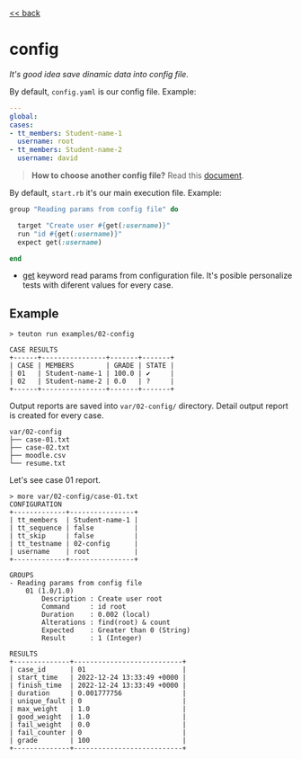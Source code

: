 [<< back](README.md)

# config

_It's good idea save dinamic data into config file._

By default, `config.yaml` is our config file. Example:

```yaml
---
global:
cases:
- tt_members: Student-name-1
  username: root
- tt_members: Student-name-2
  username: david
```

> **How to choose another config file?** Read this [document](../commands/example_run.md#3-choosing-config-file).

By default, `start.rb` it's our main execution file. Example:

```ruby
group "Reading params from config file" do

  target "Create user #{get(:username)}"
  run "id #{get(:username)}"
  expect get(:username)

end
```

* [get](../dsl/get.md) keyword read params from configuration file. It's posible personalize tests with diferent values for every case.

## Example

```console
> teuton run examples/02-config

CASE RESULTS
+------+----------------+-------+-------+
| CASE | MEMBERS        | GRADE | STATE |
| 01   | Student-name-1 | 100.0 | ✔     |
| 02   | Student-name-2 | 0.0   | ?     |
+------+----------------+-------+-------+
```

Output reports are saved into `var/02-config/` directory. Detail output report is created for every case.

```
var/02-config
├── case-01.txt
├── case-02.txt
├── moodle.csv
└── resume.txt
```

Let's see case 01 report.

```
> more var/02-config/case-01.txt
CONFIGURATION
+-------------+----------------+
| tt_members  | Student-name-1 |
| tt_sequence | false          |
| tt_skip     | false          |
| tt_testname | 02-config      |
| username    | root           |
+-------------+----------------+

GROUPS
- Reading params from config file
    01 (1.0/1.0)
        Description : Create user root
        Command     : id root
        Duration    : 0.002 (local)
        Alterations : find(root) & count
        Expected    : Greater than 0 (String)
        Result      : 1 (Integer)

RESULTS
+--------------+---------------------------+
| case_id      | 01                        |
| start_time   | 2022-12-24 13:33:49 +0000 |
| finish_time  | 2022-12-24 13:33:49 +0000 |
| duration     | 0.001777756               |
| unique_fault | 0                         |
| max_weight   | 1.0                       |
| good_weight  | 1.0                       |
| fail_weight  | 0.0                       |
| fail_counter | 0                         |
| grade        | 100                       |
+--------------+---------------------------+
```
